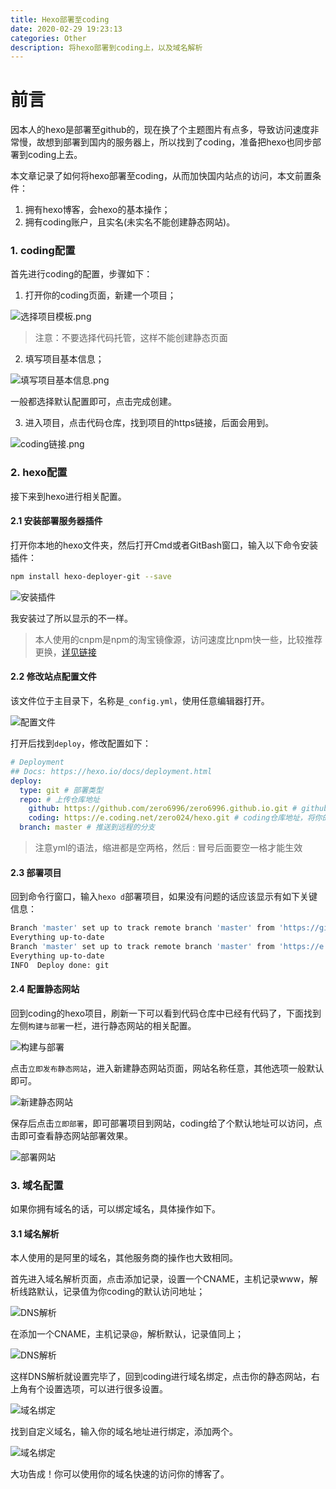```yaml
---
title: Hexo部署至coding
date: 2020-02-29 19:23:13
categories: Other
description: 将hexo部署到coding上，以及域名解析
---
```




# 前言

因本人的hexo是部署至github的，现在换了个主题图片有点多，导致访问速度非常慢，故想到部署到国内的服务器上，所以找到了coding，准备把hexo也同步部署到coding上去。


<!--more-->


本文章记录了如何将hexo部署至coding，从而加快国内站点的访问，本文前置条件：

1. 拥有hexo博客，会hexo的基本操作；
2. 拥有coding账户，且实名(未实名不能创建静态网站)。

### 1. coding配置

首先进行coding的配置，步骤如下：

1. 打开你的coding页面，新建一个项目；

![选择项目模板.png](https://yanxuan.nosdn.127.net/d518fdebcf6f8b7bd51bc9a9c92a835f.png)

> 注意：不要选择代码托管，这样不能创建静态页面

2. 填写项目基本信息；

![填写项目基本信息.png](https://yanxuan.nosdn.127.net/7574ea9e1ac663cc9f71c8817c8c7324.png)

一般都选择默认配置即可，点击完成创建。

3. 进入项目，点击代码仓库，找到项目的https链接，后面会用到。

![coding链接.png](https://yanxuan.nosdn.127.net/d1efb6e8e01170c6d47c7bfd65b4cffd.png)



### 2. hexo配置

接下来到hexo进行相关配置。

#### 2.1 安装部署服务器插件

打开你本地的hexo文件夹，然后打开Cmd或者GitBash窗口，输入以下命令安装插件：

```bash
npm install hexo-deployer-git --save
```

![安装插件](https://yanxuan.nosdn.127.net/f023d323295d1eabc3a38146fb88abcf.png)

我安装过了所以显示的不一样。

> 本人使用的cnpm是npm的淘宝镜像源，访问速度比npm快一些，比较推荐更换，[详见链接](http://npm.taobao.org/)



#### 2.2 修改站点配置文件

该文件位于主目录下，名称是`_config.yml`，使用任意编辑器打开。

![配置文件](https://yanxuan.nosdn.127.net/ce00ec9be9c7559c78832fdf9b952fa1.png)

打开后找到`deploy`，修改配置如下：

```yml
# Deployment
## Docs: https://hexo.io/docs/deployment.html
deploy:
  type: git # 部署类型
  repo: # 上传仓库地址
    github: https://github.com/zero6996/zero6996.github.io.git # github仓库地址
    coding: https://e.coding.net/zero024/hexo.git # coding仓库地址，将你的coding链接复制到这里。
  branch: master # 推送到远程的分支
```

> 注意yml的语法，缩进都是空两格，然后`：`冒号后面要空一格才能生效

#### 2.3 部署项目

回到命令行窗口，输入`hexo d`部署项目，如果没有问题的话应该显示有如下关键信息：

```bash
Branch 'master' set up to track remote branch 'master' from 'https://github.com/zero6996/zero6996.github.io.git'.
Everything up-to-date
Branch 'master' set up to track remote branch 'master' from 'https://e.coding.net/zero024/hexo.git'.
Everything up-to-date
INFO  Deploy done: git
```

#### 2.4 配置静态网站

回到coding的hexo项目，刷新一下可以看到代码仓库中已经有代码了，下面找到左侧`构建与部署`一栏，进行静态网站的相关配置。

![构建与部署](https://yanxuan.nosdn.127.net/3fa30fd26bca77eb12b130b0ebec5c8a.png)



点击`立即发布静态网站`，进入新建静态网站页面，网站名称任意，其他选项一般默认即可。

![新建静态网站](https://yanxuan.nosdn.127.net/db064e6bcd75810068ae6efe1ca70163.png)

保存后点击`立即部署`，即可部署项目到网站，coding给了个默认地址可以访问，点击即可查看静态网站部署效果。

![部署网站](https://yanxuan.nosdn.127.net/7a304592937bb1838a379a40fc70a440.png)

### 3. 域名配置

如果你拥有域名的话，可以绑定域名，具体操作如下。

#### 3.1 域名解析

本人使用的是阿里的域名，其他服务商的操作也大致相同。

首先进入域名解析页面，点击添加记录，设置一个CNAME，主机记录www，解析线路默认，记录值为你coding的默认访问地址；

![DNS解析](https://yanxuan.nosdn.127.net/240e822daae179f599361b6a24e8f5e3.png)

在添加一个CNAME，主机记录@，解析默认，记录值同上；

![DNS解析](https://yanxuan.nosdn.127.net/d7d950a269c87f8f1da8ff6cdde9433d.png)

这样DNS解析就设置完毕了，回到coding进行域名绑定，点击你的静态网站，右上角有个设置选项，可以进行很多设置。

![域名绑定](https://yanxuan.nosdn.127.net/402a34805f92ad3cebb0cbde31017365.png)

找到自定义域名，输入你的域名地址进行绑定，添加两个。

<img src="https://yanxuan.nosdn.127.net/245ca3613c374f27bbbaabd507b6ade2.png" alt="域名绑定"  />

大功告成！你可以使用你的域名快速的访问你的博客了。

